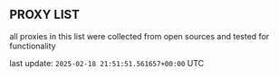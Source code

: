 ## PROXY LIST

all proxies in this list were collected from open sources and tested for functionality

last update: `2025-02-18 21:51:51.561657+00:00` UTC